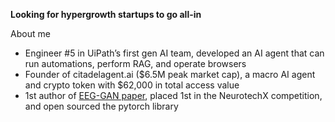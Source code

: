 **Looking for hypergrowth startups to go all-in**

About me
- Engineer #5 in UiPath’s first gen AI team, developed an AI agent that can run automations, perform RAG, and operate browsers
- Founder of citadelagent.ai ($6.5M peak market cap), a macro AI agent and crypto token with $62,000 in total access value
- 1st author of [EEG-GAN paper](https://arxiv.org/abs/2402.09453v1), placed 1st in the NeurotechX competition, and open sourced the pytorch library
